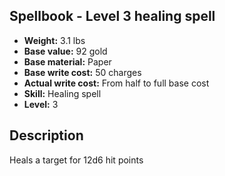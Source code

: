 ## Spellbook - Level 3 healing spell
- **Weight:** 3.1 lbs
- **Base value:** 92 gold
- **Base material:** Paper
- **Base write cost:** 50 charges
- **Actual write cost:** From half to full base cost
- **Skill:** Healing spell
- **Level:** 3
## Description
Heals a target for 12d6 hit points

